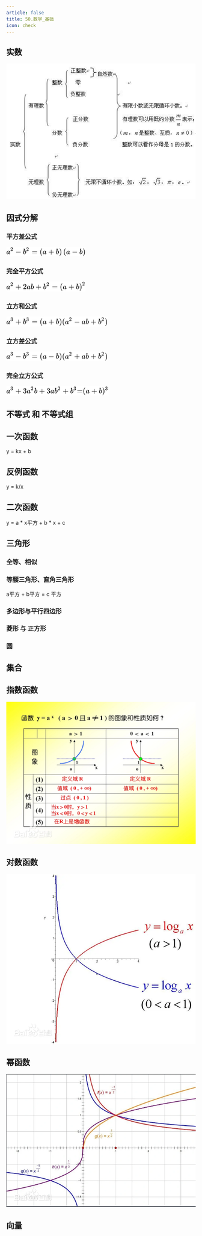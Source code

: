 ```yaml
---
article: false
title: 50.数学_基础
icon: check
---
```


## 实数
![img.png](img%2Fimg.png)

## 因式分解
### 平方差公式
![img_1.png](img%2Fimg_1.png)

### 完全平方公式
![img_2.png](img%2Fimg_2.png)

### 立方和公式
![img_3.png](img%2Fimg_3.png)

### 立方差公式
![img_4.png](img%2Fimg_4.png)

### 完全立方公式
![img_5.png](img%2Fimg_5.png)


## 不等式 和 不等式组


## 一次函数
y = kx + b 

## 反例函数
y = k/x

## 二次函数
y = a * x平方 + b * x + c 


## 三角形
### 全等、相似
### 等腰三角形、直角三角形
   a平方 + b平方 = c 平方

### 多边形与平行四边形

### 菱形 与 正方形


### 圆 




## 集合

## 指数函数
![img_6.png](img%2Fimg_6.png)

## 对数函数
![img_7.png](img%2Fimg_7.png)

## 幂函数

![img_8.png](img%2Fimg_8.png)


## 向量














